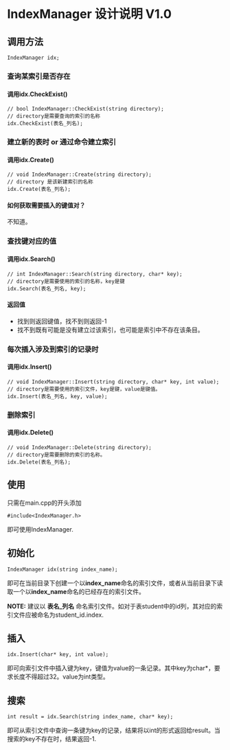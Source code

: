 # IndexManager 设计说明 V1.0

## 调用方法
```
IndexManager idx;
```
### 查询某索引是否存在
#### 调用idx.CheckExist()
```
// bool IndexManager::CheckExist(string directory);
// directory是需要查询的索引的名称
idx.CheckExist(表名_列名);
```

### 建立新的表时 or 通过命令建立索引
#### 调用idx.Create()
```
// void IndexManager::Create(string directory);
// directory 是该新建索引的名称
idx.Create(表名_列名);
```
#### 如何获取需要插入的键值对？
不知道。

### 查找键对应的值
#### 调用idx.Search()
```
// int IndexManager::Search(string directory, char* key);
// directory是需要使用的索引的名称，key是键
idx.Search(表名_列名, key);
```
#### 返回值
- 找到则返回键值，找不到则返回-1
- 找不到既有可能是没有建立过该索引，也可能是索引中不存在该条目。

### 每次插入涉及到索引的记录时
#### 调用idx.Insert()
```
// void IndexManager::Insert(string directory, char* key, int value);
// directory是需要使用的索引文件，key是键，value是键值。
idx.Insert(表名_列名, key, value);
```

### 删除索引
#### 调用idx.Delete()
```
// void IndexManager::Delete(string directory);
// directory是需要删除的索引的名称。
idx.Delete(表名_列名);
```


## 使用
只需在main.cpp的开头添加
```
#include<IndexManager.h>
```
即可使用IndexManager.

## 初始化
```
IndexManager idx(string index_name);
```
即可在当前目录下创建一个以**index_name**命名的索引文件，或者从当前目录下读取一个以**index_name**命名的已经存在的索引文件。

**NOTE:** 建议以 **表名_列名** 命名索引文件。如对于表student中的id列，其对应的索引文件应被命名为student_id.index.

## 插入
```
idx.Insert(char* key, int value);
```
即可向索引文件中插入键为key，键值为value的一条记录。其中key为char*，要求长度不得超过32。value为int类型。

## 搜索
```
int result = idx.Search(string index_name, char* key);
```
即可从索引文件中查询一条键为key的记录，结果将以int的形式返回给result。当搜索的key不存在时，结果返回-1.
